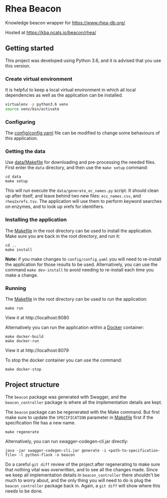 # Rhea Beacon

Knowledge beacon wrapper for https://www.rhea-db.org/

Hosted at https://kba.ncats.io/beacon/rhea/

## Getting started

This project was developed using Python 3.6, and it is advised that you use this version.

### Create virtual environment

It is helpful to keep a local virtual environment in which all local dependencies as well as the application can be installed.

```sh
virtualenv -p python3.6 venv
source venv/bin/activate
```

### Configuring

The [config/config.yaml](config/config.yaml) file can be modified to change some behaviours of this application.

### Getting the data

Use [data/Makefile](data/Makefile) for downloading and pre-processing the needed files. First enter the `data` directory, and then use the `make setup` command:
```shell
cd data
make setup
```
This will run execute the `data/generate_ec_names.py` script. It should clean up after itself, and leave behind two new files: `ecc_names.csv`, and `rhea2xrefs.tsv`. The application will use them to perform keyword searches on enzymes, and to look up xrefs for identifiers.

### Installing the application

The [Makefile](Makefile) in the root directory can be used to install the application. Make sure you are back in the root directory, and run it:

```shell
cd ..
make install
```

**Note:** if you make changes to `config/config.yaml` you will need to re-install the application for those results to be used. Alternatively, you can use the command `make dev-install` to avoid needing to re-install each time you make a change.

### Running

The [Makefile](Makefile) in the root directory can be used to run the application:

```shell
make run
```

View it at http://localhost:8080

Alternatively you can run the application within a [Docker](https://docs.docker.com/engine/installation/) container:

```shell
make docker-build
make docker-run
```

View it at http://localhost:8079

To stop the docker container you can use the command:

```shell
make docker-stop
```

## Project structure


The `beacon` package was generated with Swagger, and the `beacon_controller` package is where all the implementation details are kept.

The `beacon` package can be regenerated with the Make command. But first make sure to update the `SPECIFICATION` parameter in [Makefile](Makefile) first if the specification file has a new name.

```
make regenerate
```

Alternatively, you can run swagger-codegen-cli.jar directly:

```
java -jar swagger-codegen-cli.jar generate -i <path-to-specification-file> -l python-flask -o beacon
```

Do a careful `git diff` review of the project after regenerating to make sure that nothing vital was overwritten, and to see all the changes made. Since we keep all implementation details in `beacon_controller` there shouldn't be much to worry about, and the only thing you will need to do is plug the `beacon_controller` package back in. Again, a `git diff` will show where this needs to be done.
